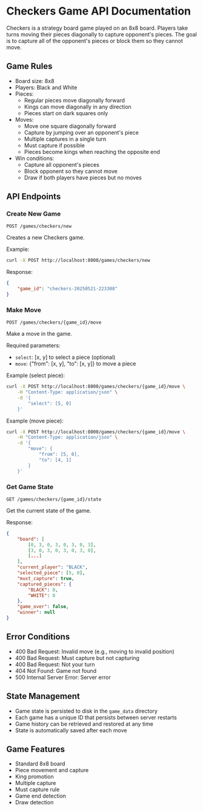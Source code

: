 # Checkers Game API Documentation

Checkers is a strategy board game played on an 8x8 board. Players take turns moving their pieces diagonally to capture opponent's pieces. The goal is to capture all of the opponent's pieces or block them so they cannot move.

## Game Rules

- Board size: 8x8
- Players: Black and White
- Pieces:
  - Regular pieces move diagonally forward
  - Kings can move diagonally in any direction
  - Pieces start on dark squares only
- Moves:
  - Move one square diagonally forward
  - Capture by jumping over an opponent's piece
  - Multiple captures in a single turn
  - Must capture if possible
  - Pieces become kings when reaching the opposite end
- Win conditions:
  - Capture all opponent's pieces
  - Block opponent so they cannot move
  - Draw if both players have pieces but no moves

## API Endpoints

### Create New Game
```http
POST /games/checkers/new
```

Creates a new Checkers game.

Example:
```bash
curl -X POST http://localhost:8000/games/checkers/new
```

Response:
```json
{
    "game_id": "checkers-20250521-223308"
}
```

### Make Move
```http
POST /games/checkers/{game_id}/move
```

Make a move in the game.

Required parameters:
- `select`: [x, y] to select a piece (optional)
- `move`: {"from": [x, y], "to": [x, y]} to move a piece

Example (select piece):
```bash
curl -X POST http://localhost:8000/games/checkers/{game_id}/move \
    -H "Content-Type: application/json" \
    -d '{
        "select": [5, 0]
    }'
```

Example (move piece):
```bash
curl -X POST http://localhost:8000/games/checkers/{game_id}/move \
    -H "Content-Type: application/json" \
    -d '{
        "move": {
            "from": [5, 0],
            "to": [4, 1]
        }
    }'
```

### Get Game State
```http
GET /games/checkers/{game_id}/state
```

Get the current state of the game.

Response:
```json
{
    "board": [
        [0, 3, 0, 3, 0, 3, 0, 3],
        [3, 0, 3, 0, 3, 0, 3, 0],
        [...]
    ],
    "current_player": "BLACK",
    "selected_piece": [5, 0],
    "must_capture": true,
    "captured_pieces": {
        "BLACK": 0,
        "WHITE": 0
    },
    "game_over": false,
    "winner": null
}
```

## Error Conditions

- 400 Bad Request: Invalid move (e.g., moving to invalid position)
- 400 Bad Request: Must capture but not capturing
- 400 Bad Request: Not your turn
- 404 Not Found: Game not found
- 500 Internal Server Error: Server error

## State Management

- Game state is persisted to disk in the `game_data` directory
- Each game has a unique ID that persists between server restarts
- Game history can be retrieved and restored at any time
- State is automatically saved after each move

## Game Features

- Standard 8x8 board
- Piece movement and capture
- King promotion
- Multiple capture
- Must capture rule
- Game end detection
- Draw detection
